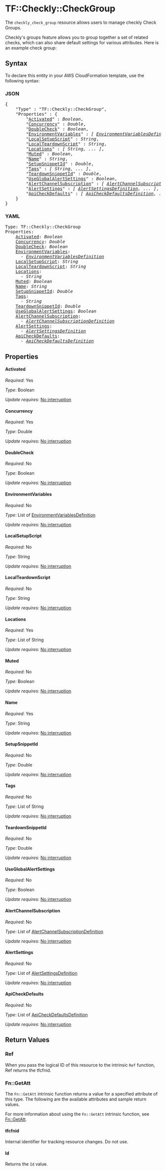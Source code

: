 # TF::Checkly::CheckGroup

The `checkly_check_group` resource allows users to manage checkly Check Groups.

Checkly's groups feature allows you to group together a set of related checks, which can also share default settings for various attributes. Here is an example check group:

## Syntax

To declare this entity in your AWS CloudFormation template, use the following syntax:

### JSON

<pre>
{
    "Type" : "TF::Checkly::CheckGroup",
    "Properties" : {
        "<a href="#activated" title="Activated">Activated</a>" : <i>Boolean</i>,
        "<a href="#concurrency" title="Concurrency">Concurrency</a>" : <i>Double</i>,
        "<a href="#doublecheck" title="DoubleCheck">DoubleCheck</a>" : <i>Boolean</i>,
        "<a href="#environmentvariables" title="EnvironmentVariables">EnvironmentVariables</a>" : <i>[ <a href="environmentvariablesdefinition.md">EnvironmentVariablesDefinition</a>, ... ]</i>,
        "<a href="#localsetupscript" title="LocalSetupScript">LocalSetupScript</a>" : <i>String</i>,
        "<a href="#localteardownscript" title="LocalTeardownScript">LocalTeardownScript</a>" : <i>String</i>,
        "<a href="#locations" title="Locations">Locations</a>" : <i>[ String, ... ]</i>,
        "<a href="#muted" title="Muted">Muted</a>" : <i>Boolean</i>,
        "<a href="#name" title="Name">Name</a>" : <i>String</i>,
        "<a href="#setupsnippetid" title="SetupSnippetId">SetupSnippetId</a>" : <i>Double</i>,
        "<a href="#tags" title="Tags">Tags</a>" : <i>[ String, ... ]</i>,
        "<a href="#teardownsnippetid" title="TeardownSnippetId">TeardownSnippetId</a>" : <i>Double</i>,
        "<a href="#useglobalalertsettings" title="UseGlobalAlertSettings">UseGlobalAlertSettings</a>" : <i>Boolean</i>,
        "<a href="#alertchannelsubscription" title="AlertChannelSubscription">AlertChannelSubscription</a>" : <i>[ <a href="alertchannelsubscriptiondefinition.md">AlertChannelSubscriptionDefinition</a>, ... ]</i>,
        "<a href="#alertsettings" title="AlertSettings">AlertSettings</a>" : <i>[ <a href="alertsettingsdefinition.md">AlertSettingsDefinition</a>, ... ]</i>,
        "<a href="#apicheckdefaults" title="ApiCheckDefaults">ApiCheckDefaults</a>" : <i>[ <a href="apicheckdefaultsdefinition.md">ApiCheckDefaultsDefinition</a>, ... ]</i>
    }
}
</pre>

### YAML

<pre>
Type: TF::Checkly::CheckGroup
Properties:
    <a href="#activated" title="Activated">Activated</a>: <i>Boolean</i>
    <a href="#concurrency" title="Concurrency">Concurrency</a>: <i>Double</i>
    <a href="#doublecheck" title="DoubleCheck">DoubleCheck</a>: <i>Boolean</i>
    <a href="#environmentvariables" title="EnvironmentVariables">EnvironmentVariables</a>: <i>
      - <a href="environmentvariablesdefinition.md">EnvironmentVariablesDefinition</a></i>
    <a href="#localsetupscript" title="LocalSetupScript">LocalSetupScript</a>: <i>String</i>
    <a href="#localteardownscript" title="LocalTeardownScript">LocalTeardownScript</a>: <i>String</i>
    <a href="#locations" title="Locations">Locations</a>: <i>
      - String</i>
    <a href="#muted" title="Muted">Muted</a>: <i>Boolean</i>
    <a href="#name" title="Name">Name</a>: <i>String</i>
    <a href="#setupsnippetid" title="SetupSnippetId">SetupSnippetId</a>: <i>Double</i>
    <a href="#tags" title="Tags">Tags</a>: <i>
      - String</i>
    <a href="#teardownsnippetid" title="TeardownSnippetId">TeardownSnippetId</a>: <i>Double</i>
    <a href="#useglobalalertsettings" title="UseGlobalAlertSettings">UseGlobalAlertSettings</a>: <i>Boolean</i>
    <a href="#alertchannelsubscription" title="AlertChannelSubscription">AlertChannelSubscription</a>: <i>
      - <a href="alertchannelsubscriptiondefinition.md">AlertChannelSubscriptionDefinition</a></i>
    <a href="#alertsettings" title="AlertSettings">AlertSettings</a>: <i>
      - <a href="alertsettingsdefinition.md">AlertSettingsDefinition</a></i>
    <a href="#apicheckdefaults" title="ApiCheckDefaults">ApiCheckDefaults</a>: <i>
      - <a href="apicheckdefaultsdefinition.md">ApiCheckDefaultsDefinition</a></i>
</pre>

## Properties

#### Activated

_Required_: Yes

_Type_: Boolean

_Update requires_: [No interruption](https://docs.aws.amazon.com/AWSCloudFormation/latest/UserGuide/using-cfn-updating-stacks-update-behaviors.html#update-no-interrupt)

#### Concurrency

_Required_: Yes

_Type_: Double

_Update requires_: [No interruption](https://docs.aws.amazon.com/AWSCloudFormation/latest/UserGuide/using-cfn-updating-stacks-update-behaviors.html#update-no-interrupt)

#### DoubleCheck

_Required_: No

_Type_: Boolean

_Update requires_: [No interruption](https://docs.aws.amazon.com/AWSCloudFormation/latest/UserGuide/using-cfn-updating-stacks-update-behaviors.html#update-no-interrupt)

#### EnvironmentVariables

_Required_: No

_Type_: List of <a href="environmentvariablesdefinition.md">EnvironmentVariablesDefinition</a>

_Update requires_: [No interruption](https://docs.aws.amazon.com/AWSCloudFormation/latest/UserGuide/using-cfn-updating-stacks-update-behaviors.html#update-no-interrupt)

#### LocalSetupScript

_Required_: No

_Type_: String

_Update requires_: [No interruption](https://docs.aws.amazon.com/AWSCloudFormation/latest/UserGuide/using-cfn-updating-stacks-update-behaviors.html#update-no-interrupt)

#### LocalTeardownScript

_Required_: No

_Type_: String

_Update requires_: [No interruption](https://docs.aws.amazon.com/AWSCloudFormation/latest/UserGuide/using-cfn-updating-stacks-update-behaviors.html#update-no-interrupt)

#### Locations

_Required_: Yes

_Type_: List of String

_Update requires_: [No interruption](https://docs.aws.amazon.com/AWSCloudFormation/latest/UserGuide/using-cfn-updating-stacks-update-behaviors.html#update-no-interrupt)

#### Muted

_Required_: No

_Type_: Boolean

_Update requires_: [No interruption](https://docs.aws.amazon.com/AWSCloudFormation/latest/UserGuide/using-cfn-updating-stacks-update-behaviors.html#update-no-interrupt)

#### Name

_Required_: Yes

_Type_: String

_Update requires_: [No interruption](https://docs.aws.amazon.com/AWSCloudFormation/latest/UserGuide/using-cfn-updating-stacks-update-behaviors.html#update-no-interrupt)

#### SetupSnippetId

_Required_: No

_Type_: Double

_Update requires_: [No interruption](https://docs.aws.amazon.com/AWSCloudFormation/latest/UserGuide/using-cfn-updating-stacks-update-behaviors.html#update-no-interrupt)

#### Tags

_Required_: No

_Type_: List of String

_Update requires_: [No interruption](https://docs.aws.amazon.com/AWSCloudFormation/latest/UserGuide/using-cfn-updating-stacks-update-behaviors.html#update-no-interrupt)

#### TeardownSnippetId

_Required_: No

_Type_: Double

_Update requires_: [No interruption](https://docs.aws.amazon.com/AWSCloudFormation/latest/UserGuide/using-cfn-updating-stacks-update-behaviors.html#update-no-interrupt)

#### UseGlobalAlertSettings

_Required_: No

_Type_: Boolean

_Update requires_: [No interruption](https://docs.aws.amazon.com/AWSCloudFormation/latest/UserGuide/using-cfn-updating-stacks-update-behaviors.html#update-no-interrupt)

#### AlertChannelSubscription

_Required_: No

_Type_: List of <a href="alertchannelsubscriptiondefinition.md">AlertChannelSubscriptionDefinition</a>

_Update requires_: [No interruption](https://docs.aws.amazon.com/AWSCloudFormation/latest/UserGuide/using-cfn-updating-stacks-update-behaviors.html#update-no-interrupt)

#### AlertSettings

_Required_: No

_Type_: List of <a href="alertsettingsdefinition.md">AlertSettingsDefinition</a>

_Update requires_: [No interruption](https://docs.aws.amazon.com/AWSCloudFormation/latest/UserGuide/using-cfn-updating-stacks-update-behaviors.html#update-no-interrupt)

#### ApiCheckDefaults

_Required_: No

_Type_: List of <a href="apicheckdefaultsdefinition.md">ApiCheckDefaultsDefinition</a>

_Update requires_: [No interruption](https://docs.aws.amazon.com/AWSCloudFormation/latest/UserGuide/using-cfn-updating-stacks-update-behaviors.html#update-no-interrupt)

## Return Values

### Ref

When you pass the logical ID of this resource to the intrinsic `Ref` function, Ref returns the tfcfnid.

### Fn::GetAtt

The `Fn::GetAtt` intrinsic function returns a value for a specified attribute of this type. The following are the available attributes and sample return values.

For more information about using the `Fn::GetAtt` intrinsic function, see [Fn::GetAtt](https://docs.aws.amazon.com/AWSCloudFormation/latest/UserGuide/intrinsic-function-reference-getatt.html).

#### tfcfnid

Internal identifier for tracking resource changes. Do not use.

#### Id

Returns the <code>Id</code> value.

